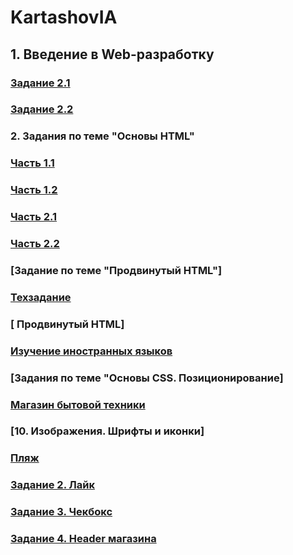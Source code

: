 # KartashovIA
## 1. Введение в Web-разработку

### [Задание 2.1](https://jsfiddle.net/tukhs65f/1/)
### [Задание 2.2](https://jsfiddle.net/e63vajdy/)

### 2. Задания по теме "Основы HTML"
### [Часть 1.1](https://github.com/AdukarIT/KartashovIA/commit/0890333c424fb518af7ea96322cbad85a24e67d7)
### [Часть 1.2](https://github.com/AdukarIT/KartashovIA/blob/master/secondhomework/product.html)
### [Часть 2.1](https://github.com/AdukarIT/KartashovIA/blob/master/secondhomework/index2.html)
### [Часть 2.2](https://github.com/AdukarIT/KartashovIA/blob/master/secondhomework/product.html)
### [Задание по теме "Продвинутый HTML"]
### [Техзадание](https://github.com/AdukarIT/KartashovIA/tree/master/secondhomework/technical%20project)
### [ Продвинутый HTML]
### [Изучение иностранных языков](https://github.com/AdukarIT/KartashovIA/tree/master/secondhomework/Language%20learning)
### [Задания по теме "Основы CSS. Позиционирование]
### [Магазин бытовой техники](https://github.com/AdukarIT/KartashovIA/tree/master/secondhomework/Order%20list)
### [10. Изображения. Шрифты и иконки]
### [Пляж](https://github.com/AdukarIT/KartashovIA/tree/master/secondhomework/stylistic%20design)
### [Задание 2. Лайк](https://github.com/AdukarIT/KartashovIA/tree/master/secondhomework/like)
### [Задание 3. Чекбокс](https://github.com/AdukarIT/KartashovIA/tree/master/secondhomework/Check-box)
### [Задание 4. Header магазина](https://github.com/AdukarIT/KartashovIA/tree/master/secondhomework/Shop)